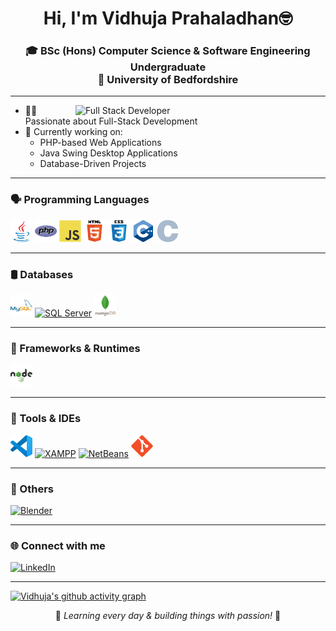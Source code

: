 
<h1 align="center">Hi, I'm Vidhuja Prahaladhan🤓</h1>
<h3 align="center">🎓 BSc (Hons) Computer Science & Software Engineering Undergraduate <br>🏫 University of Bedfordshire</h3>

---

  <img align="right"  src="https://cdn3d.iconscout.com/3d/premium/thumb/girl-student-learning-programming-3d-illustration-download-in-png-blend-fbx-gltf-file-formats--code-development-language-web-pack-school-education-illustrations-8018340.png?f=webp" alt="Full Stack Developer" width="400"/>


- 👩‍💻 Passionate about Full-Stack Development
- 🔭 Currently working on:  
  - PHP-based Web Applications  
  - Java Swing Desktop Applications  
  - Database-Driven Projects  

---

<h3 align="left">🗣️ Programming Languages</h3>
<p align="left">
  <a href="https://www.java.com" target="_blank"><img src="https://raw.githubusercontent.com/devicons/devicon/master/icons/java/java-original.svg" alt="Java" width="35" height="35"/></a>
  <a href="https://www.php.net" target="_blank"><img src="https://raw.githubusercontent.com/devicons/devicon/master/icons/php/php-original.svg" alt="PHP" width="35" height="35"/></a>
  <a href="https://developer.mozilla.org/en-US/docs/Web/JavaScript" target="_blank"><img src="https://raw.githubusercontent.com/devicons/devicon/master/icons/javascript/javascript-original.svg" alt="JavaScript" width="35" height="35"/></a>
  <a href="https://www.w3.org/html/" target="_blank"><img src="https://raw.githubusercontent.com/devicons/devicon/master/icons/html5/html5-original-wordmark.svg" alt="HTML" width="35" height="35"/></a>
  <a href="https://www.w3schools.com/css/" target="_blank"><img src="https://raw.githubusercontent.com/devicons/devicon/master/icons/css3/css3-original-wordmark.svg" alt="CSS" width="35" height="35"/></a>
  <a href="https://www.w3schools.com/cpp/" target="_blank"><img src="https://raw.githubusercontent.com/devicons/devicon/master/icons/cplusplus/cplusplus-original.svg" alt="C++" width="35" height="35"/></a>
  <a href="https://www.cprogramming.com/" target="_blank"><img src="https://raw.githubusercontent.com/devicons/devicon/master/icons/c/c-original.svg" alt="C" width="35" height="35"/></a>
</p>

---

<h3 align="left">🛢️ Databases</h3>
<p align="left">
  <a href="https://www.mysql.com/" target="_blank"><img src="https://raw.githubusercontent.com/devicons/devicon/master/icons/mysql/mysql-original-wordmark.svg" alt="MySQL" width="35" height="35"/></a>
  <a href="https://www.microsoft.com/en-us/sql-server" target="_blank"><img src="https://www.svgrepo.com/show/303229/microsoft-sql-server-logo.svg" alt="SQL Server" width="35" height="35"/></a>
  <a href="https://www.mongodb.com/" target="_blank"><img src="https://raw.githubusercontent.com/devicons/devicon/master/icons/mongodb/mongodb-original-wordmark.svg" alt="MongoDB" width="35" height="35"/></a>
</p>

---

<h3 align="left">🚀 Frameworks & Runtimes</h3>
<p align="left">
  <a href="https://nodejs.org" target="_blank"><img src="https://raw.githubusercontent.com/devicons/devicon/master/icons/nodejs/nodejs-original-wordmark.svg" alt="Node.js" width="35" height="35"/></a>
</p>

---
<h3 align="left">🧰 Tools & IDEs</h3>
<p align="left">
  <a href="https://code.visualstudio.com/" target="_blank"><img src="https://raw.githubusercontent.com/devicons/devicon/master/icons/vscode/vscode-original.svg" alt="VS Code" width="35" height="35"/></a>
  <a href="https://www.apachefriends.org/index.html" target="_blank"><img src="https://cdn.worldvectorlogo.com/logos/xampp.svg" alt="XAMPP" width="35" height="35"/></a>
  <a href="https://netbeans.apache.org/" target="_blank"><img src="https://upload.wikimedia.org/wikipedia/commons/9/98/Apache_NetBeans_Logo.svg" alt="NetBeans" width="35" height="35"/></a>
  <a href="https://git-scm.com/" target="_blank"><img src="https://raw.githubusercontent.com/devicons/devicon/master/icons/git/git-original.svg" alt="Git" width="35" height="35"/></a>
</p>

---

<h3 align="left">🔮 Others</h3>
<p align="left">
  <a href="https://www.blender.org/" target="_blank"><img src="https://download.blender.org/branding/community/blender_community_badge_white.svg" alt="Blender" width="35" height="35"/></a>
</p>

---

<h3 align="left">🌐 Connect with me</h3>
<p align="left">
  <a href="https://linkedin.com/in/vidhuja-prahaladhan" target="_blank">
    <img src="https://raw.githubusercontent.com/rahuldkjain/github-profile-readme-generator/master/src/images/icons/Social/linked-in-alt.svg" alt="LinkedIn" height="25" width="25"/>
  </a>
</p>



---
<!--![LeetCode Stats](https://leetcard.jacoblin.cool/vidhuja9?theme=nord&font=Baloo%20Bhaijaan%202&ext=contest)-->


[![Vidhuja's github activity graph](https://github-readme-activity-graph.vercel.app/graph?username=vidhuja9&bg_color=373743&color=000000&line=08a129&point=ffffff&area=true&hide_border=true)](https://github.com/ashutosh00710/github-readme-activity-graph)


<p align="center">
  🌟 <i>Learning every day & building things with passion!</i> 🌟
</p>
